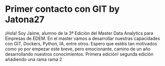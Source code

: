 # Primer contacto con GIT by Jatona27

¡Hola! Soy Jaime, alumno de la 3ª Edición del Master Data Analytics para Empresas de EDEM. En el master vamos a desarrollar nuestras capacidades con GIT, Dockers, Python, IA, entre otros. Espero que estéis tan motivados como yo por empezar este breve, pero emocionante, camino de un año desarrollando nuestros conocimientos.
Primera edición!
segunda edición añadiendo una rama
rama 2
